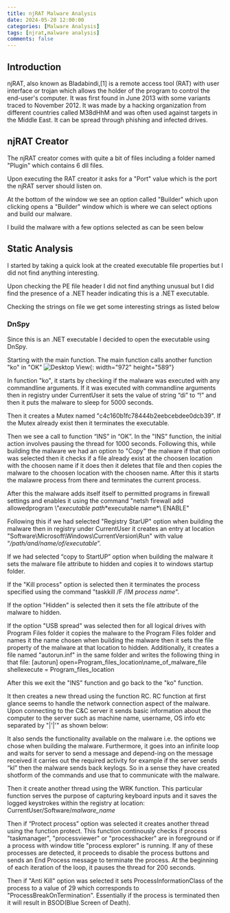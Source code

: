 ```yaml
---
title: njRAT Malware Analysis
date: 2024-05-20 12:00:00
categories: [Malware Analysis]
tags: [njrat,malware analysis]
comments: false
---
```


## Introduction

njRAT, also known as Bladabindi,[1] is a remote access tool (RAT) with user interface or trojan which allows the holder of the program to control the end-user's computer. It was first found in June 2013 with some variants traced to November 2012. It was made by a hacking organization from different countries called M38dHhM and was often used against targets in the Middle East. It can be spread through phishing and infected drives.

## njRAT Creator

The njRAT creator comes with quite a bit of files including a folder named "Plugin" which contains 6 dll files.

Upon executing the RAT creator it asks for a "Port" value which is the port the njRAT server should listen on.

At the bottom of the window we see an option called "Builder" which upon clicking opens a "Builder" window which is where we can select options and build our malware.

I build the malware with a few options selected as can be seen below

## Static Analysis

I started by taking a quick look at the created executable file properties but I did not find anything interesting.

Upon checking the PE file header I did not find anything unusual but I did find the presence of a .NET header indicating this is a .NET executable.

Checking the strings on file we get some interesting strings as listed below

### DnSpy

Since this is an .NET executable I decided to open the executable using DnSpy.

Starting with the main function. The main function calls another function "ko" in "OK"
![Desktop View](/posts/20190808/mockup.png){: width="972" height="589"}

In function "ko", it starts by checking if the malware was executed with any commandline arguments. If it was executed with commandline arguments then in registry under CurrentUser it sets the value of string “di” to “!” and then it puts the malware to sleep for 5000 seconds.

Then it creates a Mutex named "c4c160b1fc78444b2eebcebdee0dcb39". If the Mutex already exist then it terminates the executable.

Then we see a call to function “INS” in “OK”.
In the "INS" function, the initial action involves pausing the thread for 1000 seconds. Following this, while building the malware we had an option to "Copy" the malware if that option was selected then it checks if a file already exist at the choosen location with the choosen name if it does then it deletes that file and then copies the malware to the choosen location with the choosen name. After this it starts the malawre process from there and terminates the current process.

After this the malware adds itself itself to permitted programs in firewall settings and enables it using the command "netsh firewall add allowedprogram \”*executable path*\*executable name*\ ENABLE"

Following this if we had selected "Registry StarUP" option when building the malware then in registry under CurrentUser it creates an entry at location "Software\Microsoft\Windows\CurrentVersion\Run" with value “*/path/and/name/of/executable*”.

If we had selected “copy to StartUP” option when building the malware it sets the malware file attribute to hidden and copies it to windows startup folder.

If the "Kill process" option is selected then it terminates the process specified using the command "taskkill /F /IM *process name*".

If the option "Hidden" is selected then it sets the file attribute of the malware to hidden.

If the option "USB spread" was selected then for all logical drives with Program Files folder it copies the malware to the Program Files folder and names it the name chosen when building the malware then it sets the file property of the malware at that location to hidden. Additionally, it creates a file named "autorun.inf" in the same folder and writes the following thing in that file:
[autorun]
open=Program_files_location\name_of_malware_file
shellexecute = Program_files_location

After this we exit the "INS" function and go back to the "ko" function.

It then creates a new thread using the function RC. RC function at first glance seems to handle the network connection aspect of the malware. Upon connecting to the C&C server it sends basic information about the computer to the server such as machine name, username, OS info etc separated by "&#124;&#39;&#124;&#39;" as shown below:

It also sends the functionality available on the malware i.e. the options we chose when building the malware. Furthermore, it goes into an infinite loop and waits for server to send a message and depend-ing on the message received it carries out the required activity for example if the server sends “kl” then the malware sends back keylogs. So in a sense they have created shotform of the commands and use that to communicate with the malware.

Then it create another thread using the WRK function. This particular function serves the purpose of capturing keyboard inputs and it saves the logged keystrokes within the registry at location:
CurrentUser/Software/*malware_name*

Then if “Protect process” option was selected it creates another thread using the function protect. This function continously checks if process "taskmanager", "processviewer" or "processhacker" are in foreground or if a process with window title "process explorer" is running. If any of these processes are detected, it proceeds to disable the process buttons and sends an End Process message to terminate the process. At the beginning of each iteration of the loop, it pauses the thread for 200 seconds.

Then if "Anti Kill" option was selected it sets ProcessInformationClass of the process to a value of 29 which corresponds to "ProcessBreakOnTermination". Essentially if the process is terminated then it will result in BSOD(Blue Screen of Death).







